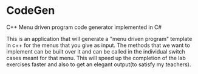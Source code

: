 # CodeGen
C++ Menu driven program code generator implemented in C#

This is an application that will generate a "menu driven program" template in c++ for the menus that you give as input. The methods that we want to implement can be built over it and can be called in the individual switch cases meant for that menu. This will speed up the completion of the lab exercises faster and also to get an elegant output(to satisfy my teachers).
